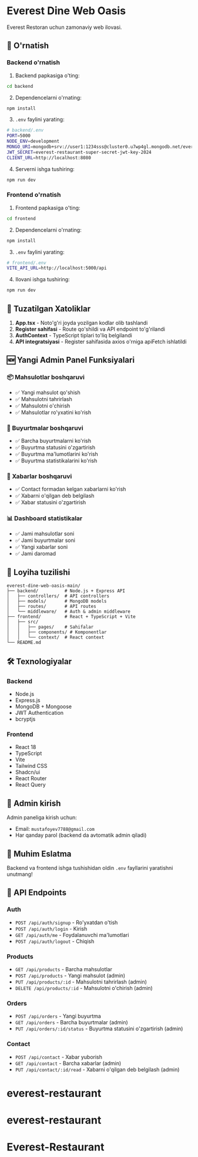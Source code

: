 # Everest Dine Web Oasis

Everest Restoran uchun zamonaviy web ilovasi.

## 🚀 O'rnatish

### Backend o'rnatish

1. Backend papkasiga o'ting:
```bash
cd backend
```

2. Dependencelarni o'rnating:
```bash
npm install
```

3. `.env` faylini yarating:
```bash
# backend/.env
PORT=5000
NODE_ENV=development
MONGO_URI=mongodb+srv://user1:1234sss@cluster0.u7wp4gl.mongodb.net/everest-restaurant?retryWrites=true&w=majority&appName=Cluster0
JWT_SECRET=everest-restaurant-super-secret-jwt-key-2024
CLIENT_URL=http://localhost:8080
```

4. Serverni ishga tushiring:
```bash
npm run dev
```

### Frontend o'rnatish

1. Frontend papkasiga o'ting:
```bash
cd frontend
```

2. Dependencelarni o'rnating:
```bash
npm install
```

3. `.env` faylini yarating:
```bash
# frontend/.env
VITE_API_URL=http://localhost:5000/api
```

4. Ilovani ishga tushiring:
```bash
npm run dev
```

## 🔧 Tuzatilgan Xatoliklar

1. **App.tsx** - Noto'g'ri joyda yozilgan kodlar olib tashlandi
2. **Register sahifasi** - Route qo'shildi va API endpoint to'g'rilandi
3. **AuthContext** - TypeScript tiplari to'liq belgilandi
4. **API integratsiyasi** - Register sahifasida axios o'rniga apiFetch ishlatildi

## 🆕 Yangi Admin Panel Funksiyalari

### 📦 Mahsulotlar boshqaruvi
- ✅ Yangi mahsulot qo'shish
- ✅ Mahsulotni tahrirlash
- ✅ Mahsulotni o'chirish
- ✅ Mahsulotlar ro'yxatini ko'rish

### 🛒 Buyurtmalar boshqaruvi
- ✅ Barcha buyurtmalarni ko'rish
- ✅ Buyurtma statusini o'zgartirish
- ✅ Buyurtma ma'lumotlarini ko'rish
- ✅ Buyurtma statistikalarini ko'rish

### 💬 Xabarlar boshqaruvi
- ✅ Contact formadan kelgan xabarlarni ko'rish
- ✅ Xabarni o'qilgan deb belgilash
- ✅ Xabar statusini o'zgartirish

### 📊 Dashboard statistikalar
- ✅ Jami mahsulotlar soni
- ✅ Jami buyurtmalar soni
- ✅ Yangi xabarlar soni
- ✅ Jami daromad

## 📁 Loyiha tuzilishi

```
everest-dine-web-oasis-main/
├── backend/          # Node.js + Express API
│   ├── controllers/  # API controllers
│   ├── models/       # MongoDB models
│   ├── routes/       # API routes
│   └── middleware/   # Auth & admin middleware
├── frontend/         # React + TypeScript + Vite
│   ├── src/
│   │   ├── pages/    # Sahifalar
│   │   ├── components/ # Komponentlar
│   │   └── context/  # React context
└── README.md
```

## 🛠️ Texnologiyalar

### Backend
- Node.js
- Express.js
- MongoDB + Mongoose
- JWT Authentication
- bcryptjs

### Frontend
- React 18
- TypeScript
- Vite
- Tailwind CSS
- Shadcn/ui
- React Router
- React Query

## 🔐 Admin kirish

Admin paneliga kirish uchun:
- Email: `mustafoyev7788@gmail.com`
- Har qanday parol (backend da avtomatik admin qiladi)

## 🚨 Muhim Eslatma

Backend va frontend ishga tushishidan oldin `.env` fayllarini yaratishni unutmang!

## 📱 API Endpoints

### Auth
- `POST /api/auth/signup` - Ro'yxatdan o'tish
- `POST /api/auth/login` - Kirish
- `GET /api/auth/me` - Foydalanuvchi ma'lumotlari
- `POST /api/auth/logout` - Chiqish

### Products
- `GET /api/products` - Barcha mahsulotlar
- `POST /api/products` - Yangi mahsulot (admin)
- `PUT /api/products/:id` - Mahsulotni tahrirlash (admin)
- `DELETE /api/products/:id` - Mahsulotni o'chirish (admin)

### Orders
- `POST /api/orders` - Yangi buyurtma
- `GET /api/orders` - Barcha buyurtmalar (admin)
- `PUT /api/orders/:id/status` - Buyurtma statusini o'zgartirish (admin)

### Contact
- `POST /api/contact` - Xabar yuborish
- `GET /api/contact` - Barcha xabarlar (admin)
- `PUT /api/contact/:id/read` - Xabarni o'qilgan deb belgilash (admin)
# everest-restaurant
# everest-restaurant
# Everest-Restaurant
